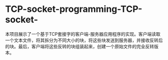 # TCP-socket-programming-TCP-socket-
本项目展示了一个基于TCP套接字的客户端-服务器应用程序的实现。客户端读取一个文本文件，将其拆分为不同大小的块，将这些块发送到服务器，并接收反转后的块。最后，客户端将这些反转的块组装起来，创建一个原始文件的完全反转版本。
